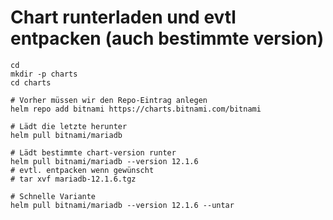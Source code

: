 # Chart runterladen und evtl entpacken (auch bestimmte version) 

```
cd 
mkdir -p charts
cd charts
```


```
# Vorher müssen wir den Repo-Eintrag anlegen 
helm repo add bitnami https://charts.bitnami.com/bitnami 

# Lädt die letzte herunter
helm pull bitnami/mariadb

# Lädt bestimmte chart-version runter 
helm pull bitnami/mariadb --version 12.1.6
# evtl. entpacken wenn gewünscht
# tar xvf mariadb-12.1.6.tgz

# Schnelle Variante
helm pull bitnami/mariadb --version 12.1.6 --untar
```
